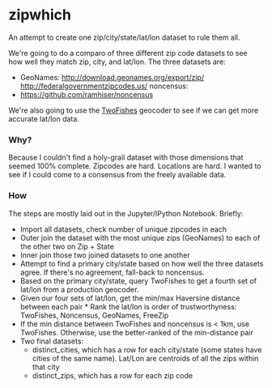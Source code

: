 # zipwhich

An attempt to create one zip/city/state/lat/lon dataset to rule them all.

We're going to do a comparo of three different zip code datasets to see how well they match zip, city, and lat/lon. The
three datasets are:

* GeoNames: http://download.geonames.org/export/zip/ http://federalgovernmentzipcodes.us/ noncensus:
* https://github.com/ramhiser/noncensus

We're also going to use the [TwoFishes](http://twofishes.net/) geocoder to see if we can get more accurate lat/lon data.

### Why?

Because I couldn't find a holy-grail dataset with those dimensions that seemed 100% complete. Zipcodes are hard.
Locations are hard.  I wanted to see if I could come to a consensus from the freely available data.

### How

The steps are mostly laid out in the Jupyter/IPython Notebook. Briefly:

* Import all datasets, check number of unique zipcodes in each
* Outer join the dataset with the most unique zips (GeoNames) to each of the other two on Zip + State
* Inner join those two joined datasets to one another
* Attempt to find a primary city/state based on how well the three datasets agree. If there's no agreement, fall-back to noncensus.
* Based on the primary city/state, query TwoFishes to get a fourth set of lat/lon from a production geocoder.
* Given our four sets of lat/lon, get the min/max Haversine distance between each pair * Rank the lat/lon is order of trustworthyness: TwoFishes, Noncensus, GeoNames, FreeZip
* If the min distance between TwoFishes and noncensus is < 1km, use TwoFishes. Otherwise, use the better-ranked of the min-distance pair
* Two final datasets:
    - distinct_cities, which has a row for each city/state (some states have cities of the same name). Lat/Lon are centroids of all the zips within that city
    - distinct_zips, which has a row for each zip code
